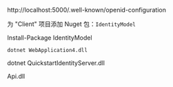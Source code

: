 



http://localhost:5000/.well-known/openid-configuration



为 "Client" 项目添加 Nuget 包：`IdentityModel`

Install-Package IdentityModel



```
dotnet WebApplication4.dll
```



 dotnet  QuickstartIdentityServer.dll



Api.dll
